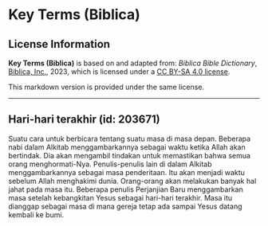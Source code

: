 # Key Terms (Biblica)

## License Information

**Key Terms (Biblica)** is based on and adapted from: _Biblica Bible Dictionary_, [Biblica, Inc.](https://www.biblica.com/), 2023, which is licensed under a [CC BY-SA 4.0 license](https://creativecommons.org/licenses/by-sa/4.0/legalcode.en).

This markdown version is provided under the same license.



--------------------------------

## Hari-hari terakhir (id: 203671)

Suatu cara untuk berbicara tentang suatu masa di masa depan. Beberapa nabi dalam Alkitab menggambarkannya sebagai waktu ketika Allah akan bertindak. Dia akan mengambil tindakan untuk memastikan bahwa semua orang menghormati\-Nya. Penulis\-penulis lain di dalam Alkitab menggambarkannya sebagai masa penderitaan. Itu akan menjadi waktu sebelum Allah menghakimi dunia. Orang\-orang akan melakukan banyak hal jahat pada masa itu. Beberapa penulis Perjanjian Baru menggambarkan masa setelah kebangkitan Yesus sebagai hari\-hari terakhir. Masa itu dianggap sebagai masa di mana gereja tetap ada sampai Yesus datang kembali ke bumi.


